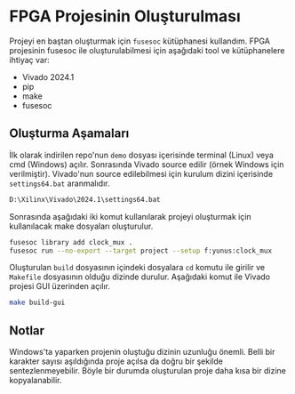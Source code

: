 # FPGA Projesinin Oluşturulması

Projeyi en baştan  oluşturmak için `fusesoc` kütüphanesi kullandım. FPGA projesinin fusesoc ile oluşturulabilmesi için aşağıdaki tool ve kütüphanelere ihtiyaç var:

- Vivado 2024.1
- pip
- make
- fusesoc

## Oluşturma Aşamaları

İlk olarak indirilen repo'nun `demo` dosyası içerisinde terminal (Linux) veya cmd (Windows) açılır. Sonrasında Vivado source edilir (örnek Windows için verilmiştir). Vivado'nun source edilebilmesi için kurulum dizini içerisinde `settings64.bat` aranmalıdır.

```bash
D:\Xilinx\Vivado\2024.1\settings64.bat
```

Sonrasında aşağıdaki iki komut kullanılarak projeyi oluşturmak için kullanılacak make dosyaları oluşturulur.

```bash
fusesoc library add clock_mux .
fusesoc run --no-export --target project --setup f:yunus:clock_mux
```

Oluşturulan `build` dosyasının içindeki dosyalara `cd` komutu ile girilir ve `Makefile` dosyasının olduğu dizinde durulur. Aşağıdaki komut ile Vivado projesi GUI üzerinden açılır.

```bash
make build-gui
```

## Notlar

Windows'ta yaparken projenin oluştuğu dizinin uzunluğu önemli. Belli bir karakter sayısı aşıldığında proje açılsa da doğru bir şekilde sentezlenmeyebilir. Böyle bir durumda oluşturulan proje daha kısa bir dizine kopyalanabilir.
